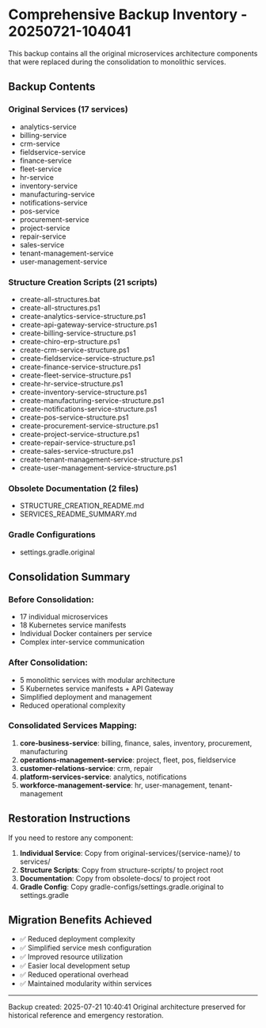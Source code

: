 # Comprehensive Backup Inventory - 20250721-104041

This backup contains all the original microservices architecture components that were replaced during the consolidation to monolithic services.

## Backup Contents

### Original Services (17 services)
- analytics-service
- billing-service
- crm-service
- fieldservice-service
- finance-service
- fleet-service
- hr-service
- inventory-service
- manufacturing-service
- notifications-service
- pos-service
- procurement-service
- project-service
- repair-service
- sales-service
- tenant-management-service
- user-management-service

### Structure Creation Scripts (21 scripts)
- create-all-structures.bat
- create-all-structures.ps1
- create-analytics-service-structure.ps1
- create-api-gateway-service-structure.ps1
- create-billing-service-structure.ps1
- create-chiro-erp-structure.ps1
- create-crm-service-structure.ps1
- create-fieldservice-service-structure.ps1
- create-finance-service-structure.ps1
- create-fleet-service-structure.ps1
- create-hr-service-structure.ps1
- create-inventory-service-structure.ps1
- create-manufacturing-service-structure.ps1
- create-notifications-service-structure.ps1
- create-pos-service-structure.ps1
- create-procurement-service-structure.ps1
- create-project-service-structure.ps1
- create-repair-service-structure.ps1
- create-sales-service-structure.ps1
- create-tenant-management-service-structure.ps1
- create-user-management-service-structure.ps1

### Obsolete Documentation (2 files)
- STRUCTURE_CREATION_README.md
- SERVICES_README_SUMMARY.md

### Gradle Configurations
- settings.gradle.original

## Consolidation Summary

### Before Consolidation:
- 17 individual microservices
- 18 Kubernetes service manifests
- Individual Docker containers per service
- Complex inter-service communication

### After Consolidation:
- 5 monolithic services with modular architecture
- 5 Kubernetes service manifests + API Gateway
- Simplified deployment and management
- Reduced operational complexity

### Consolidated Services Mapping:
1. **core-business-service**: billing, finance, sales, inventory, procurement, manufacturing
2. **operations-management-service**: project, fleet, pos, fieldservice
3. **customer-relations-service**: crm, repair
4. **platform-services-service**: analytics, notifications
5. **workforce-management-service**: hr, user-management, tenant-management

## Restoration Instructions

If you need to restore any component:

1. **Individual Service**: Copy from original-services/{service-name}/ to services/
2. **Structure Scripts**: Copy from structure-scripts/ to project root
3. **Documentation**: Copy from obsolete-docs/ to project root
4. **Gradle Config**: Copy gradle-configs/settings.gradle.original to settings.gradle

## Migration Benefits Achieved

- ✅ Reduced deployment complexity
- ✅ Simplified service mesh configuration
- ✅ Improved resource utilization
- ✅ Easier local development setup
- ✅ Reduced operational overhead
- ✅ Maintained modularity within services

---
Backup created: 2025-07-21 10:40:41
Original architecture preserved for historical reference and emergency restoration.
